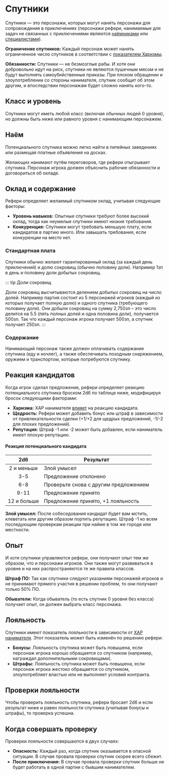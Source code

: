 # Спутники

Спутники — это персонажи, которых могут нанять персонажи для сопровождения в приключениях (персонажи рефери, нанимаемые для задач не связанных с приключениями являются [наёмниками](mercenaries.md) или [специалистами](specialists.md)).

**Ограничение спутников:** Каждый персонаж может нанять ограниченное число спутников в соответствии с [показателем Харизмы](/characters/attributes/ability-scores.md#modifikatory-kharizmy).

**Обязанности:** Спутники — не безмозглые рабы. И хотя они добровольно идут на риск, спутники не являются пушечным мясом и не будут выполнять самоубийственные приказы. При плохом обращении и злоупотреблении со стороны нанимателя, спутник сообщит об этом другим, и впоследствии персонажам будет сложно нанять кого-то.

## Класс и уровень

Спутники могут иметь любой класс (включая обычных людей 0 уровня), но должны быть ниже или равного уровня с нанимающим персонажем.

## Наём

Потенциального спутника можно легко найти в питейных заведениях или размещая платные объявления на досках.

Желающих нанимают путём переговоров, где рефери отыгрывает спутника. Персонаж игрока должен объяснить рабочие обязанности и договориться об окладе.

## Оклад и содержание

Рефери определяет желаемый спутником оклад, учитывая следующие факторы:

- **Уровень навыков:** Опытные спутники требуют более высокий оклад, тогда как неумелые спутники имеют низкие требования.
- **Конкуренция:** Спутники могут требовать меньшую плату, если кандидатов в партию много. Или завышать требования, если конкуренции на место нет.

### Стандартная плата

Спутники обычно желают гарантированный оклад (за каждый день приключений) и долю сокровищ (обычно половину доли). Например 1зп в день и половину доли добытых сокровищ.

::: tip Доли сокровищ

Доли сокровищ высчитываются делением добытых сокровищ на число долей. Например партия состоит из 5 персонажей игроков (каждый из которых получает полную долю) и одного спутника (требующего половину доли). Они добыли сокровищ на сумму 2,750зп – это число делится на 5.5 (пять полных долей и одна половина доли), получается 500зп. Так что каждый персонаж игрока получает 500зп, а спутник получает 250зп.
:::

### Содержание

Нанимающий персонаж также должен оплачивать содержание спутника (еду и ночлег), а также обеспечивать походным снаряжением, оружием и транспортом, которые потребуются спутнику.

## Реакция кандидатов

Когда игрок сделал предложение, рефери определяет реакцию потенциального спутника броском 2d6 по таблице ниже, модифицируя бросок следующими факторами:

- **Харизма:** ХАР нанимателя [влияет](/characters/attributes/ability-scores.md#modifikatory-kharizmy) на реакцию кандидата.
- **Щедрость:** Рефери может добавить бонус или штраф в зависимости от привлекательности сделки (+1/+2 для щедрых предложений, -1/-2 для плохих предложений).
- **Репутация:** Штраф -1 или -2 может быть добавлен, если наниматель имеет плохую репутацию.

#### Реакция потенциального кандидата

|     2d6     | Результат                             |
| :---------: | ------------------------------------- |
| 2 и меньше  | Злой умысел                           |
|     3-5     | Предложение отклонено                 |
|     6-8     | Проверьте снова с другим предложением |
|    9-11     | Предложение принято                   |
| 12 и больше | Предложение принято, +1 лояльность    |

**Злой умысел:** После собеседования кандидат будет вам мстить, клеветать или другим образом портить репутацию. Штраф -1 ко всем последующим проверкам реакции при найме в том же городе или местности.

## Опыт

И хотя спутники управляются рефери, они получают опыт тем же образом, что и персонажи игроков. Они также могут развиваться в уровне и на них распространяются те же правила классов.

**Штраф ПО:** Так как спутники следуют указаниям персонажей игроков и не принимают прямого участия в решении проблем, то они получают только 50% ПО.

**Обыватели:** Когда обыватель (то есть спутник 0 уровня без класса) получает опыт, он должен выбрать класс персонажа.

## Лояльность

Спутники имеют показатель лояльности в зависимости от [ХАР нанимателя](/characters/attributes/ability-scores.md#modifikatory-kharizmy). Этот показатель может быть изменён по решению рефери:

- **Бонусы:** Лояльность спутника может быть повышена, если персонаж игрока хорошо обращается со спутником (например, награждал дополнительными сокровищами).
- **Штрафы:** Лояльность спутника может быть повышена, если персонаж игрока жестоко обращается со спутником, злоупотребляет властью или не выполняет условий контракта.

## Проверки лояльности

Чтобы проверить лояльность спутника, рефери бросает 2d6 и если результат ниже и равен лояльности спутника (учитывая бонусы и штрафы), то проверка успешна.

## Когда совершать проверку

Проверки лояльности совершаются в двух случаях:

- **Опасность:** Каждый раз, когда спутник оказывается в опасной ситуации. В случае провала проверки спутник скорее всего сбежит.
- **После приключения:** В случае провала проверки спутник больше не будет работать в одной партии с бывшим нанимателем.

